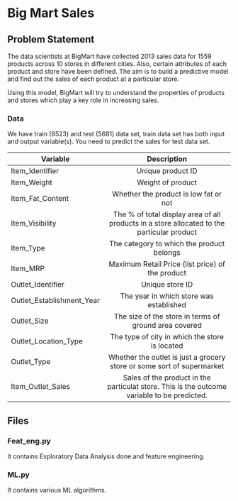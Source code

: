 # Big Mart Sales

## Problem Statement
The data scientists at BigMart have collected 2013 sales data for 1559 products across 10 stores in different cities. Also, certain attributes of each product and store have been defined. The aim is to build a predictive model and find out the sales of each product at a particular store.

Using this model, BigMart will try to understand the properties of products and stores which play a key role in increasing sales.

### Data
We have train (8523) and test (5681) data set, train data set has both input and output variable(s). You need to predict the sales for test data set.


| Variable          |      Description                                 |
| ----------------- |:---------------------------------------------------: |
|Item_Identifier            |   Unique product ID                            |
|Item_Weight            |    Weight of product                                     |
|Item_Fat_Content            |Whether the product is low fat or not                      |
|Item_Visibility         | The % of total display area of all products in a store allocated to the particular product                              |
|Item_Type          | The category to which the product belongs    |
|Item_MRP    | Maximum Retail Price (list price) of the product                                 |
|Outlet_Identifier  |    Unique store ID                             |
|Outlet_Establishment_Year         |   The year in which store was established                          | 
|Outlet_Size   |    The size of the store in terms of ground area covered                           |
|Outlet_Location_Type     | The type of city in which the store is located                  |
|Outlet_Type      |    Whether the outlet is just a grocery store or some sort of supermarket                         |
|Item_Outlet_Sales        |   Sales of the product in the particulat store. This is the outcome variable to be predicted.                              |

## Files

### Feat_eng.py
It contains Exploratory Data Analysis done and feature engineering.

### ML.py
It contains various ML algorithms.

